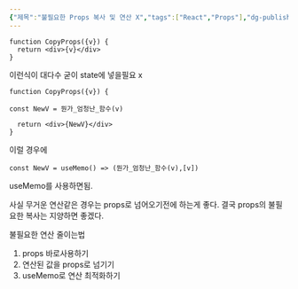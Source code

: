 ```yaml
---
{"제목":"불필요한 Props 복사 및 연산 X","tags":["React","Props"],"dg-publish":true,"permalink":"/v2/Studynotes/React/Copying and computing unnecessary Props/","dgPassFrontmatter":true}
---
```



```tsx
function CopyProps({v}) {
  return <div>{v}</div>
}
```

이런식이 대다수 굳이 state에 넣을필요 x

```tsx
function CopyProps({v}) {

const NewV = 뭔가_엄청난_함수(v)

  return <div>{NewV}</div>
}
```

이럴 경우에

```tsx
const NewV = useMemo() => (뭔가_엄청난_함수(v),[v])
```

useMemo를 사용하면됨.


사실 무거운 연산같은 경우는 props로 넘어오기전에 하는게 좋다.
결국 props의 불필요한 복사는 지양하면 좋겠다.

불필요한 연산 줄이는법

1. props 바로사용하기
2. 연산된 값을 props로 넘기기
3. useMemo로 연산 최적화하기

